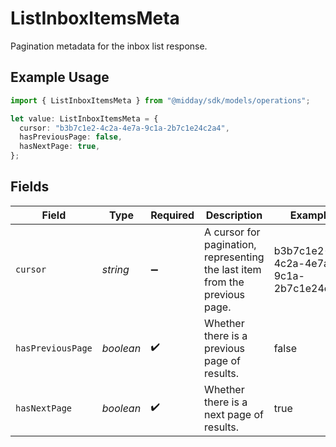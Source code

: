 # ListInboxItemsMeta

Pagination metadata for the inbox list response.

## Example Usage

```typescript
import { ListInboxItemsMeta } from "@midday/sdk/models/operations";

let value: ListInboxItemsMeta = {
  cursor: "b3b7c1e2-4c2a-4e7a-9c1a-2b7c1e24c2a4",
  hasPreviousPage: false,
  hasNextPage: true,
};
```

## Fields

| Field                                                                       | Type                                                                        | Required                                                                    | Description                                                                 | Example                                                                     |
| --------------------------------------------------------------------------- | --------------------------------------------------------------------------- | --------------------------------------------------------------------------- | --------------------------------------------------------------------------- | --------------------------------------------------------------------------- |
| `cursor`                                                                    | *string*                                                                    | :heavy_minus_sign:                                                          | A cursor for pagination, representing the last item from the previous page. | b3b7c1e2-4c2a-4e7a-9c1a-2b7c1e24c2a4                                        |
| `hasPreviousPage`                                                           | *boolean*                                                                   | :heavy_check_mark:                                                          | Whether there is a previous page of results.                                | false                                                                       |
| `hasNextPage`                                                               | *boolean*                                                                   | :heavy_check_mark:                                                          | Whether there is a next page of results.                                    | true                                                                        |